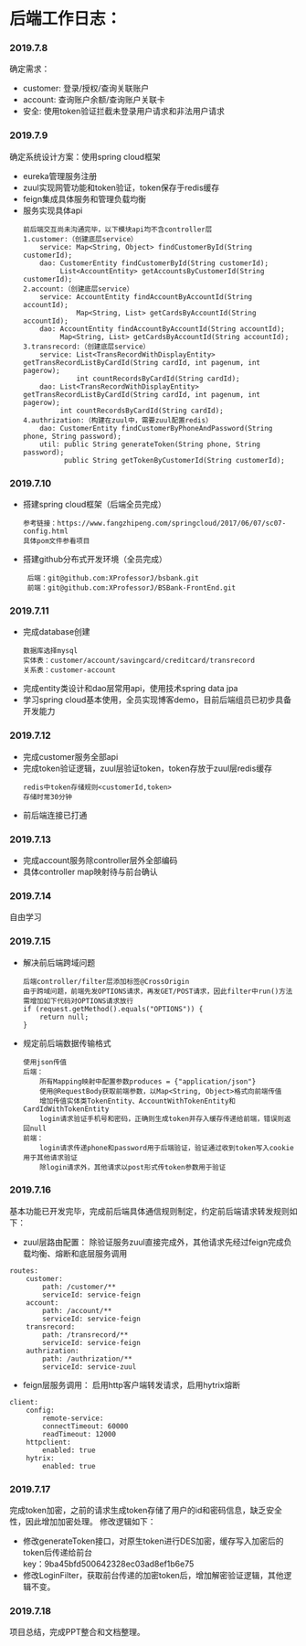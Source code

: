 # 后端工作日志：

### 2019.7.8
确定需求：
* customer: 登录/授权/查询关联账户
* account: 查询账户余额/查询账户关联卡
* 安全: 使用token验证拦截未登录用户请求和非法用户请求

### 2019.7.9
确定系统设计方案：使用spring cloud框架
* eureka管理服务注册
* zuul实现网管功能和token验证，token保存于redis缓存
* feign集成具体服务和管理负载均衡
* 服务实现具体api
   ```
   前后端交互尚未沟通完毕，以下模块api均不含controller层
   1.customer:（创建底层service）
       service: Map<String, Object> findCustomerById(String customerId);
       dao: CustomerEntity findCustomerById(String customerId);
            List<AccountEntity> getAccountsByCustomerId(String customerId);
   2.account:（创建底层service）
       service: AccountEntity findAccountByAccountId(String accountId);
                Map<String, List> getCardsByAccountId(String accountId);
       dao: AccountEntity findAccountByAccountId(String accountId);
            Map<String, List> getCardsByAccountId(String accountId);
   3.transrecord:（创建底层service）
       service: List<TransRecordWithDisplayEntity> getTransRecordListByCardId(String cardId, int pagenum, int pagerow);
                int countRecordsByCardId(String cardId);
       dao: List<TransRecordWithDisplayEntity> getTransRecordListByCardId(String cardId, int pagenum, int pagerow);
            int countRecordsByCardId(String cardId);
   4.authrization:（构建在zuul中，需要zuul配置redis）
       dao: CustomerEntity findCustomerByPhoneAndPassword(String phone, String password);
       util: public String generateToken(String phone, String password);
             public String getTokenByCustomerId(String customerId);
   ```

### 2019.7.10
* 搭建spring cloud框架（后端全员完成）
   ```
   参考链接：https://www.fangzhipeng.com/springcloud/2017/06/07/sc07-config.html
   具体pom文件参看项目
   ```
* 搭建github分布式开发环境（全员完成）
   ```
    后端：git@github.com:XProfessorJ/bsbank.git
    前端：git@github.com:XProfessorJ/BSBank-FrontEnd.git
   ```


### 2019.7.11
* 完成database创建
   ```
   数据库选择mysql
   实体表：customer/account/savingcard/creditcard/transrecord
   关系表：customer-account
   ```
* 完成entity类设计和dao层常用api，使用技术spring data jpa
* 学习spring cloud基本使用，全员实现博客demo，目前后端组员已初步具备开发能力

### 2019.7.12
* 完成customer服务全部api
* 完成token验证逻辑，zuul层验证token，token存放于zuul层redis缓存
   ```
   redis中token存储规则<customerId,token>
   存储时常30分钟
   ```
* 前后端连接已打通

### 2019.7.13
* 完成account服务除controller层外全部编码
* 具体controller map映射待与前台确认

### 2019.7.14
自由学习

### 2019.7.15
* 解决前后端跨域问题
   ```
   后端controller/filter层添加标签@CrossOrigin
   由于跨域问题，前端先发OPTIONS请求，再发GET/POST请求，因此filter中run()方法需增加如下代码对OPTIONS请求放行
   if (request.getMethod().equals("OPTIONS")) {
       return null;
   }
   ```
* 规定前后端数据传输格式
   ```
   使用json传值
   后端：
       所有Mapping映射中配置参数produces = {"application/json"}
       使用@RequestBody获取前端参数，以Map<String, Object>格式向前端传值
       增加传值实体类TokenEntity、AccountWithTokenEntity和CardIdWithTokenEntity
       login请求验证手机号和密码，正确则生成token并存入缓存传递给前端，错误则返回null
   前端：
       login请求传递phone和password用于后端验证，验证通过收到token写入cookie用于其他请求验证
       除login请求外，其他请求以post形式传token参数用于验证
   ```
   
### 2019.7.16
   基本功能已开发完毕，完成前后端具体通信规则制定，约定前后端请求转发规则如下：
   
   * zuul层路由配置：
   除验证服务zuul直接完成外，其他请求先经过feign完成负载均衡、熔断和底层服务调用
   ```
   routes:    
       customer:
           path: /customer/**
           serviceId: service-feign
       account:
           path: /account/**
           serviceId: service-feign
       transrecord:
           path: /transrecord/**
           serviceId: service-feign
       authrization:
           path: /authrization/**
           serviceId: service-zuul
   ```
   * feign层服务调用：
   启用http客户端转发请求，启用hytrix熔断
   ```        
   client:
       config:
           remote-service:
           connectTimeout: 60000
           readTimeout: 12000
       httpclient:
           enabled: true
       hytrix:
           enabled: true
   
   ```

### 2019.7.17
完成token加密，之前的请求生成token存储了用户的id和密码信息，缺乏安全性，因此增加加密处理。
修改逻辑如下：
* 修改generateToken接口，对原生token进行DES加密，缓存写入加密后的token后传递给前台  
  key：9ba45bfd500642328ec03ad8ef1b6e75
* 修改LoginFilter，获取前台传递的加密token后，增加解密验证逻辑，其他逻辑不变。

### 2019.7.18
项目总结，完成PPT整合和文档整理。